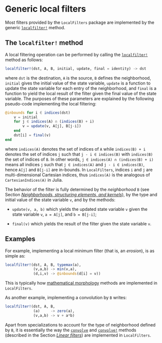 # Generic local filters

Most filters provided by the `LocalFilters` package are implemented by the generic
[`localfilter!`](@ref) method.


## The `localfilter!` method

A local filtering operation can be performed by calling the [`localfilter!`](@ref) method
as follows:

```julia
localfilter!(dst, A, B, initial, update, final = identity) -> dst
```

where `dst` is the destination, `A` is the source, `B` defines the neighborhood, `initial`
gives the initial value of the state variable, `update` is a function to update the state
variable for each entry of the neighborhood, and `final` is a function to yield the local
result of the filter given the final value of the state variable. The purposes of these
parameters are explained by the following pseudo-code implementing the local filtering:

```julia
@inbounds for i ∈ indices(dst)
    v = initial
    for j ∈ indices(A) ∩ (indices(B) + i)
        v = update(v, A[j], B[j-i])
    end
    dst[i] = final(v)
end
```

where `indices(A)` denotes the set of indices of `A` while `indices(B) + i` denotes the
set of indices `j` such that `j - i ∈ indices(B)` with `indices(B)` the set of indices of
`B`. In other words, `j ∈ indices(A) ∩ (indices(B) + i)` means all indices `j` such that
`j ∈ indices(A)` and `j - i ∈ indices(B)`, hence `A[j]` and `B[j-i]` are in-bounds. In
`LocalFilters`, indices `i` and `j` are multi-dimensional Cartesian indices, thus
`indices(A)` is the analogous of `CartesianIndices(A)` in Julia.

The behavior of the filter is fully determined by the *neighborhood* `B` (see Section
[*Neighborhoods, structuring elements, and kernels*](neighborhoods.html)), by the type and
initial value of the state variable `v`, and by the methods:

- `update(v, a, b)` which yields the updated state variable `v` given the state variable
  `v`, `a = A[j]`, and `b = B[j-i]`;

- `final(v)` which yields the result of the filter given the state variable `v`.


## Examples

For example, implementing a local minimum filter (that is, an *erosion*), is as simple as:

```julia
localfilter!(dst, A, B, typemax(a),
             (v,a,b) -> min(v,a),
             (d,i,v) -> @inbounds(d[i] = v))
```

This is typically how [mathematical morphology](#morphology) methods are implemented in
`LocalFilters`.

As another example, implementing a convolution by `B` writes:

```julia
localfilter!(dst, A, B,
             (a)     -> zero(a),
             (v,a,b) -> v + a*b)
```

Apart from specializations to account for the type of neighborhood defined by `B`, it is
essentially the way the [`convolve`](@ref) and [`convolve!`](@ref) methods (described in
the Section [*Linear filters*](linear.html)) are implemented in `LocalFilters`.
